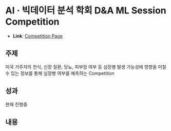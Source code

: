 # AI · 빅데이터 분석 학회 D&A ML Session Competition

- **Link**: [Competition Page](https://www.kaggle.com/competitions/competition035)

## 주제
미국 거주자의 천식, 신장 질환, 당뇨, 피부암 여부 등 심장병 발생 가능성에 영향을 미칠 수 있는 정보를 통해 심장병 여부를 예측하는 Competition

## 성과
현재 진행중

## 내용

